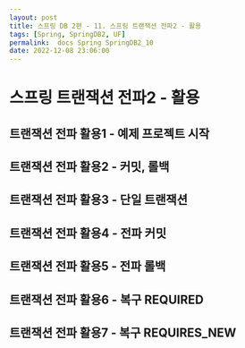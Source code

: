 ```yaml
---
layout: post
title: 스프링 DB 2편 - 11. 스프링 트랜잭션 전파2 - 활용
tags: [Spring, SpringDB2, UF]
permalink:  docs Spring SpringDB2_10
date: 2022-12-08 23:06:00
---
```

# 스프링 트랜잭션 전파2 - 활용
## 트랜잭션 전파 활용1 - 예제 프로젝트 시작
## 트랜잭션 전파 활용2 - 커밋, 롤백
## 트랜잭션 전파 활용3 - 단일 트랜잭션
## 트랜잭션 전파 활용4 - 전파 커밋
## 트랜잭션 전파 활용5 - 전파 롤백
## 트랜잭션 전파 활용6 - 복구 REQUIRED
## 트랜잭션 전파 활용7 - 복구 REQUIRES_NEW